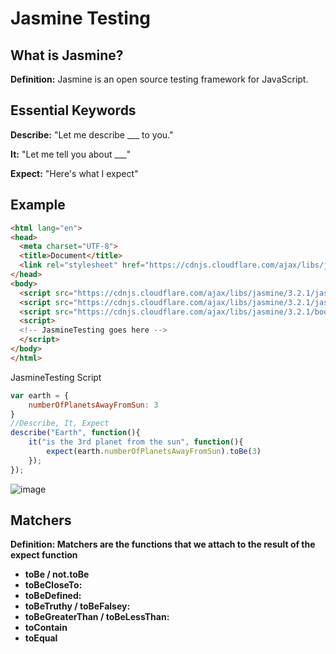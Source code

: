 # **Jasmine Testing**

## **What is Jasmine?**

**Definition:** Jasmine is an open source testing framework for JavaScript.

## **Essential Keywords**

**Describe:** "Let me describe ___ to you."

**It:** "Let me tell you about ___"

**Expect:** "Here's what I expect"

## **Example**
```html
<html lang="en">
<head>
  <meta charset="UTF-8">
  <title>Document</title>
  <link rel="stylesheet" href="https://cdnjs.cloudflare.com/ajax/libs/jasmine/3.2.1/jasmine.css">
</head>
<body>
  <script src="https://cdnjs.cloudflare.com/ajax/libs/jasmine/3.2.1/jasmine.js"></script>
  <script src="https://cdnjs.cloudflare.com/ajax/libs/jasmine/3.2.1/jasmine-html.js"></script>
  <script src="https://cdnjs.cloudflare.com/ajax/libs/jasmine/3.2.1/boot.js"></script>
  <script>
  <!-- JasmineTesting goes here -->
  </script>
</body>
</html>
```
JasmineTesting Script
```js
var earth = {
    numberOfPlanetsAwayFromSun: 3
}
//Describe, It, Expect
describe("Earth", function(){
    it("is the 3rd planet from the sun", function(){
        expect(earth.numberOfPlanetsAwayFromSun).toBe(3)
    });
});
```

![image](https://user-images.githubusercontent.com/31965265/45632606-b4a85d80-ba6b-11e8-9395-60a69b5940ac.png)

## **Matchers**

**Definition: Matchers are the functions that we attach to the result of the expect function**

* **toBe / not.toBe**
* **toBeCloseTo:**
* **toBeDefined:**
* **toBeTruthy / toBeFalsey:**
* **toBeGreaterThan / toBeLessThan:**
* **toContain**
* **toEqual**
